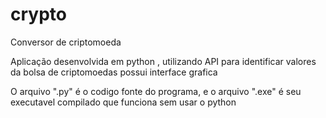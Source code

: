 # crypto
Conversor de criptomoeda

Aplicação desenvolvida em python , utilizando API para identificar valores da bolsa de criptomoedas
possui interface grafica

O arquivo ".py" é o codigo fonte do programa, e o arquivo ".exe" é seu executavel compilado que funciona sem usar o python

